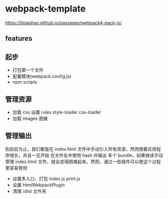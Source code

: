 # webpack-template

https://itxiaohao.github.io/passages/webpack4-pack-js/

## features

## 起步

- 打包第一个文件
- 配置模块(webpack.config.js)
- npm scripts

## 管理资源

- 加载 css 设置 rules style-loader css-loader
- 加载 images 图像

## 管理输出

到目前为止，我们都是在 index.html 文件中手动引入所有资源，然而随着应用程序增长，并且一旦开始 在文件名中使用 hash 并输出 多个 bundle，如果继续手动管理 index.html 文件，就会变得困难起来。然而，通过一些插件可以使这个过程更容易管控

- 设置多入口，打包 index.js print.js
- 设置 HtmlWebpackPlugin
- 清理 /dist 文件夹
